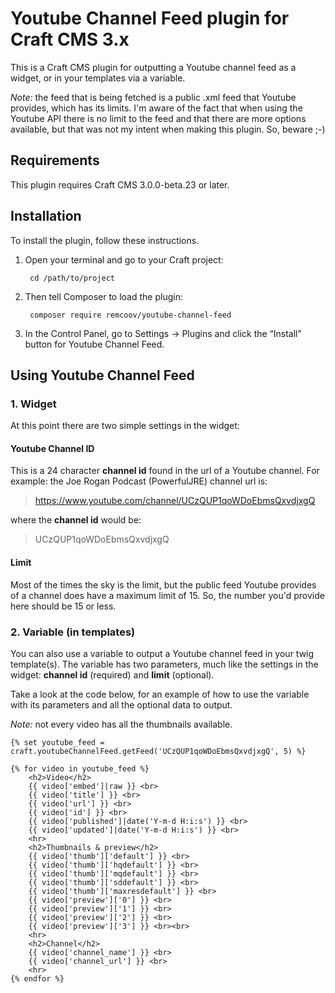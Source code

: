 # Youtube Channel Feed plugin for Craft CMS 3.x

This is a Craft CMS plugin for outputting a Youtube channel feed as a widget, or in your templates via a variable.

_Note:_ the feed that is being fetched is a public .xml feed that Youtube provides, which has its limits. I'm aware of the fact that when using the Youtube API there is no limit to the feed and that there are more options available, but that was not my intent when making this plugin. So, beware ;-)

## Requirements

This plugin requires Craft CMS 3.0.0-beta.23 or later.

## Installation

To install the plugin, follow these instructions.

1. Open your terminal and go to your Craft project:

        cd /path/to/project

2. Then tell Composer to load the plugin:

        composer require remcoov/youtube-channel-feed

3. In the Control Panel, go to Settings → Plugins and click the “Install” button for Youtube Channel Feed.

## Using Youtube Channel Feed

### 1. Widget

At this point there are two simple settings in the widget:

#### Youtube Channel ID

This is a 24 character **channel id** found in the url of a Youtube channel. For example: the Joe Rogan Podcast (PowerfulJRE) channel url is:
> https://www.youtube.com/channel/UCzQUP1qoWDoEbmsQxvdjxgQ

where the **channel id** would be:

> UCzQUP1qoWDoEbmsQxvdjxgQ

#### Limit

Most of the times the sky is the limit, but the public feed Youtube provides of a channel does have a maximum limit of 15. So, the number you'd provide here should be 15 or less.

### 2. Variable (in templates)

You can also use a variable to output a Youtube channel feed in your twig template(s). The variable has two parameters, much like the settings in the widget: **channel id** (required) and **limit** (optional).

Take a look at the code below, for an example of how to use the variable with its parameters and all the optional data to output.

_Note:_ not every video has all the thumbnails available.

```
{% set youtube_feed = craft.youtubeChannelFeed.getFeed('UCzQUP1qoWDoEbmsQxvdjxgQ', 5) %}

{% for video in youtube_feed %}
    <h2>Video</h2>
    {{ video['embed']|raw }} <br>
    {{ video['title'] }} <br>
    {{ video['url'] }} <br>
    {{ video['id'] }} <br>
    {{ video['published']|date('Y-m-d H:i:s') }} <br>
    {{ video['updated']|date('Y-m-d H:i:s') }} <br>
    <hr>
    <h2>Thumbnails & preview</h2>
    {{ video['thumb']['default'] }} <br>
    {{ video['thumb']['hqdefault'] }} <br>
    {{ video['thumb']['mqdefault'] }} <br>
    {{ video['thumb']['sddefault'] }} <br>
    {{ video['thumb']['maxresdefault'] }} <br>
    {{ video['preview']['0'] }} <br>
    {{ video['preview']['1'] }} <br>
    {{ video['preview']['2'] }} <br>
    {{ video['preview']['3'] }} <br><br>
    <hr>
    <h2>Channel</h2>
    {{ video['channel_name'] }} <br>
    {{ video['channel_url'] }} <br>
    <hr>
{% endfor %}
```